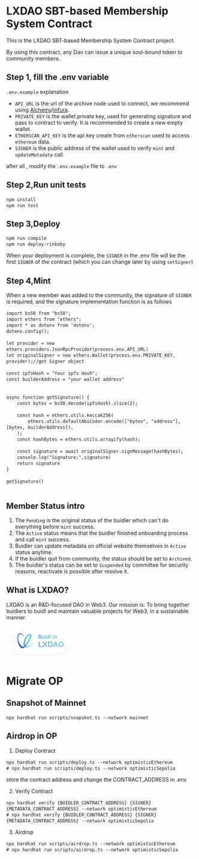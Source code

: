 # LXDAO SBT-based Membership System Contract

This is the LXDAO SBT-based Membership System Contract project.

By using this contract, any Dao can issue a unique soul-bound token to community members.

## Step 1, fill the .env variable

`.env.example` explanation

- `API_URL` is the url of the archive node used to connect, we recommend using [Alchemy](https://www.alchemy.com/)/[infura](https://infura.io/).
- `PRIVATE_KEY` is the wallet private key, used for generating signature and pass to contract to verify. It is recommended to create a new empty wallet.
- `ETHERSCAN_API_KEY` is the api key create from `etherscan` used to access `ethereum` data.
- `SIGNER` is the public address of the wallet used to verify `mint` and `updateMetadata` call.

after all , modify the `.env.example` file to `.env`

## Step 2,Run unit tests

```
npm install
npm run test
```

## Step 3,Deploy

```
npm run compile
npm run deploy:rinkeby
```

When your deployment is complete, the `SIGNER` in the .env file will be the first `SIGNER` of the contract (which you can change later by using `setSigner`)

## Step 4,Mint
When a new member was added to the community, the signature of `SIGNER` is required, and the signature implementation function is as follows

```
import bs58 from "bs58";
import ethers from "ethers";
import * as dotenv from 'dotenv';
dotenv.config();

let provider = new ethers.providers.JsonRpcProvider(process.env.API_URL)
let originalSigner = new ethers.Wallet(process.env.PRIVATE_KEY, provider);//get Signer object

const ipfsHash = "Your ipfs Hash";
const builderAddress = "your wallet address"


async function getSignature() {
    const bytes = bs58.decode(ipfsHash).slice(2);

    const hash = ethers.utils.keccak256(
        ethers.utils.defaultAbiCoder.encode(["bytes", "address"], [bytes, builderAddress]),
    );
    const hashBytes = ethers.utils.arrayify(hash);

    const signature = await originalSigner.signMessage(hashBytes);
    console.log("Signature:",signature)
    return signature
}

getSignature()
    
```


## Member Status intro

1. The `Pending` is the original status of the buidler which can't do everything before `mint` success.
2. The `Active` status means that the buidler finished onboarding process and call `mint` success.
3. Buidler can update metadata on official website themselves in `Active` status anytime.
4. If the buidler quit from community, the status should be set to `Archived`.
5. The buidler's status can be set to `Suspended` by committee for security reasons, reactivate is possible after resolve it.

## What is LXDAO?

LXDAO is an R&D-focused DAO in Web3. Our mission is: To bring together buidlers to buidl and maintain valuable projects for Web3, in a sustainable manner.

<a target="_blank" href="https://lxdao.io/"><img alt="Buidl in LXDAO" src="buildinlxdao.png" width="180" /></a>

# Migrate OP
## Snapshot of Mainnet
```shell
npx hardhat run scripts/snapshot.ts --network mainnet
```

## Airdrop in OP
1. Deploy Contract
```shell
npx hardhat run scripts/deploy.ts --network optimisticEthereum
# npx hardhat run scripts/deploy.ts --network optimisticSepolia
```
store the contract address and change the CONTRACT_ADDRESS in .env

2. Verify Contract
```shell
npx hardhat verify {BUIDLER_CONTRACT_ADDRESS} {SIGNER} {METADATA_CONTRACT_ADDRESS} --network optimisticEthereum
# npx hardhat verify {BUIDLER_CONTRACT_ADDRESS} {SIGNER} {METADATA_CONTRACT_ADDRESS} --network optimisticSepolia
```

3. Airdrop
```shell
npx hardhat run scripts/airdrop.ts --network optimisticEthereum
# npx hardhat run scripts/airdrop.ts --network optimisticSepolia
```